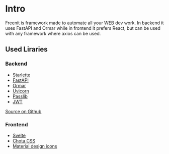 # Intro

Freenit is framework made to automate all your WEB dev work. In backend it uses
FastAPI and Ormar while in frontend it prefers React, but can be used with any
framework where axios can be used.

## Used Liraries

### Backend
* [Starlette](https://www.starlette.io/)
* [FastAPI](https://fastapi.tiangolo.com/)
* [Ormar](https://github.com/collerek/ormar)
* [Uvicorn](https://www.uvicorn.org/)
* [Passlib](https://passlib.readthedocs.io/)
* [JWT](https://github.com/jpadilla/pyjwt)

[Source on Github](https://github.com/freenit-framework/backend)

### Frontend
* [Svelte](https://svelte.dev/)
* [Chota CSS](https://jenil.github.io/chota/)
* [Material design icons](https://github.com/phphe/mdi-js)

